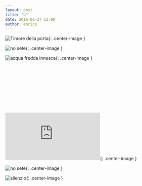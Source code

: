 ```yaml
---
layout: post
title: "b"
date: 2016-06-27 12:00
author: enrico
---
```


![Timore della porta](http://5p2p.it/img/posts/per-sempre-mi-fai-paura.jpg){: .center-image }

![no sete](https://www.discoveryplace.info/sites/default/files/nodrink.jpg){: .center-image }

![acqua fredda innesca](http://www.guidaallapesca.it/wp-content/uploads/2015/09/pesca-sul-ghiaccio.jpg){: .center-image }

<br><br><br><br><br><br><br><br>

![Sarà musica](http://www.ladigetto.it/files.php?file=/olds/Maurizio%20D%20C%20T.jpg){: .center-image }

![no sete](https://www.discoveryplace.info/sites/default/files/nodrink.jpg){: .center-image }

![silenzio](http://www.suonoinfinito.it/wp-content/uploads/2015/11/suono-infinito-2184x1228.jpg){: .center-image }
